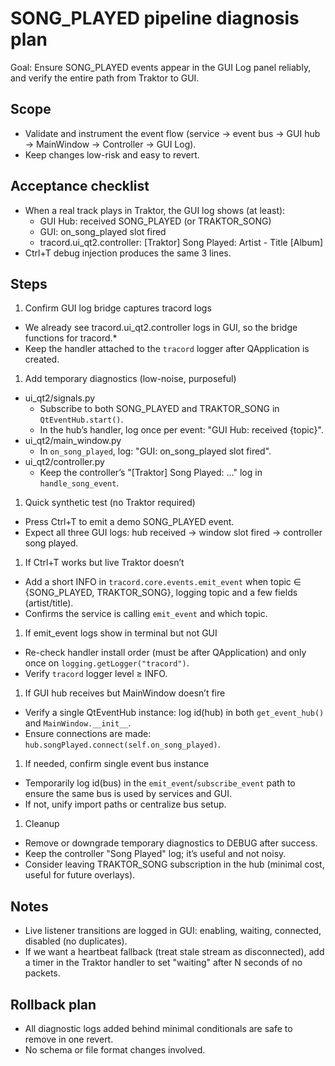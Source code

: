 # SONG_PLAYED pipeline diagnosis plan

Goal: Ensure SONG_PLAYED events appear in the GUI Log panel reliably, and verify the entire path from Traktor to GUI.

## Scope

- Validate and instrument the event flow (service → event bus → GUI hub → MainWindow → Controller → GUI Log).
- Keep changes low-risk and easy to revert.

## Acceptance checklist

- When a real track plays in Traktor, the GUI log shows (at least):
  - GUI Hub: received SONG_PLAYED (or TRAKTOR_SONG)
  - GUI: on_song_played slot fired
  - tracord.ui_qt2.controller: [Traktor] Song Played: Artist - Title [Album]
- Ctrl+T debug injection produces the same 3 lines.

## Steps

1. Confirm GUI log bridge captures tracord logs

- We already see tracord.ui_qt2.controller logs in GUI, so the bridge functions for tracord.*
- Keep the handler attached to the `tracord` logger after QApplication is created.

1. Add temporary diagnostics (low-noise, purposeful)

- ui_qt2/signals.py
  - Subscribe to both SONG_PLAYED and TRAKTOR_SONG in `QtEventHub.start()`.
  - In the hub’s handler, log once per event: "GUI Hub: received {topic}".
- ui_qt2/main_window.py
  - In `on_song_played`, log: "GUI: on_song_played slot fired".
- ui_qt2/controller.py
  - Keep the controller’s "[Traktor] Song Played: ..." log in `handle_song_event`.

1. Quick synthetic test (no Traktor required)

- Press Ctrl+T to emit a demo SONG_PLAYED event.
- Expect all three GUI logs: hub received → window slot fired → controller song played.

1. If Ctrl+T works but live Traktor doesn’t

- Add a short INFO in `tracord.core.events.emit_event` when topic ∈ {SONG_PLAYED, TRAKTOR_SONG}, logging topic and a few fields (artist/title).
- Confirms the service is calling `emit_event` and which topic.

1. If emit_event logs show in terminal but not GUI

- Re-check handler install order (must be after QApplication) and only once on `logging.getLogger("tracord")`.
- Verify `tracord` logger level ≥ INFO.

1. If GUI hub receives but MainWindow doesn’t fire

- Verify a single QtEventHub instance: log id(hub) in both `get_event_hub()` and `MainWindow.__init__`.
- Ensure connections are made: `hub.songPlayed.connect(self.on_song_played)`.

1. If needed, confirm single event bus instance

- Temporarily log id(bus) in the `emit_event`/`subscribe_event` path to ensure the same bus is used by services and GUI.
- If not, unify import paths or centralize bus setup.

1. Cleanup

- Remove or downgrade temporary diagnostics to DEBUG after success.
- Keep the controller "Song Played" log; it’s useful and not noisy.
- Consider leaving TRAKTOR_SONG subscription in the hub (minimal cost, useful for future overlays).

## Notes

- Live listener transitions are logged in GUI: enabling, waiting, connected, disabled (no duplicates).
- If we want a heartbeat fallback (treat stale stream as disconnected), add a timer in the Traktor handler to set "waiting" after N seconds of no packets.

## Rollback plan

- All diagnostic logs added behind minimal conditionals are safe to remove in one revert.
- No schema or file format changes involved.

